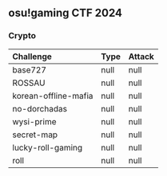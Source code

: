 ## osu!gaming CTF 2024
### Crypto
|Challenge|Type|Attack|
|:--|:--|:--|
|base727|null|null|
|ROSSAU|null|null|
|korean-offline-mafia|null|null|
|no-dorchadas|null|null|
|wysi-prime|null|null|
|secret-map|null|null|
|lucky-roll-gaming|null|null|
|roll|null|null|

